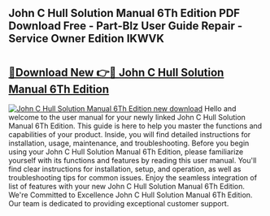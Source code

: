 ## John C Hull Solution Manual 6Th Edition PDF Download Free - Part-Blz User Guide Repair - Service Owner Edition IKWVK

# <h2><a href="http://bc73848.oget.top/?id=John+C+Hull+Solution+Manual+6Th+Edition">🔗Download New 👉🔴 John C Hull Solution Manual 6Th Edition</a></h2>

[![John C Hull Solution Manual 6Th Edition new download](https://i.imgur.com/5g1atiW.png)](http://bc73848.oget.top/?id=John+C+Hull+Solution+Manual+6Th+Edition)
Hello and welcome to the user manual for your newly linked John C Hull Solution Manual 6Th Edition. This guide is here to help you master the functions and capabilities of your product. Inside, you will find detailed instructions for installation, usage, maintenance, and troubleshooting. Before you begin using your John C Hull Solution Manual 6Th Edition, please familiarize yourself with its functions and features by reading this user manual. You'll find clear instructions for installation, setup, and operation, as well as troubleshooting tips for common issues. Enjoy the seamless integration of list of features with your new John C Hull Solution Manual 6Th Edition. We're Committed to Excellence John C Hull Solution Manual 6Th Edition. Our team is dedicated to providing exceptional customer support.
